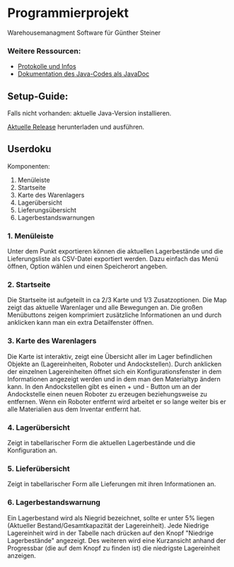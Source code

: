 # Programmierprojekt

Warehousemanagment Software für Günther Steiner

### Weitere Ressourcen:
* [Protokolle und Infos](https://github.com/maxmoehl/WarehouseManagment/wiki)
* [Dokumentation des Java-Codes als JavaDoc](https://maxmoehl.github.io/)

## Setup-Guide:
Falls nicht vorhanden: aktuelle Java-Version installieren.

[Aktuelle Release](https://github.com/maxmoehl/WarehouseManagment/releases) herunterladen und ausführen.

## Userdoku
Komponenten:
1. Menüleiste
2. Startseite
3. Karte des Warenlagers
4. Lagerübersicht
5. Lieferungsübersicht
6. Lagerbestandswarnungen

### 1. Menüleiste
Unter dem Punkt exportieren können die aktuellen Lagerbestände und die Lieferungsliste als CSV-Datei exportiert werden. Dazu einfach das Menü öffnen, Option wählen und einen Speicherort angeben.

### 2. Startseite
Die Startseite ist aufgeteilt in ca 2/3 Karte und 1/3 Zusatzoptionen. Die Map zeigt das aktuelle Warenlager und alle Bewegungen an. Die großen Menübuttons zeigen komprimiert zusätzliche Informationen an und durch anklicken kann man ein extra Detailfenster öffnen.

### 3. Karte des Warenlagers
Die Karte ist interaktiv, zeigt eine Übersicht aller im Lager befindlichen Objekte an (Lagereinheiten, Roboter und Andockstellen). Durch anklicken der einzelnen Lagereinheiten öffnet sich ein Konfigurationsfenster in dem Informationen angezeigt werden und in dem man den Materialtyp ändern kann. In den Andockstellen gibt es einen + und - Button um an der Andockstelle einen neuen Roboter zu erzeugen beziehungsweise zu entfernen. Wenn ein Roboter entfernt wird arbeitet er so lange weiter bis er alle Materialien aus dem Inventar entfernt hat.

### 4. Lagerübersicht
Zeigt in tabellarischer Form die aktuellen Lagerbestände und die Konfiguration an.

### 5. Lieferübersicht
Zeigt in tabellarischer Form alle Lieferungen mit ihren Informationen an.

### 6. Lagerbestandswarnung
Ein Lagerbestand wird als Niegrid bezeichnet, sollte er unter 5% liegen (Aktueller Bestand/Gesamtkapazität der Lagereinheit). Jede Niedrige Lagereinheit wird in der Tabelle nach drücken auf den Knopf "Niedrige Lagerbestände" angezeigt. Des weiteren wird eine Kurzansicht anhand der Progressbar (die auf dem Knopf zu finden ist) die niedrigste Lagereinheit anzeigen. 
